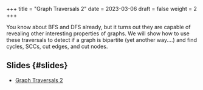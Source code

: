 +++
title = "Graph Traversals 2"
date = 2023-03-06
draft = false
weight = 2
+++

You know about BFS and DFS already, but it turns out they are capable of revealing other interesting properties of
graphs.  We will show how to use these traversals to detect if a graph is bipartite (yet another way....) and find
cycles, SCCs, cut edges, and cut nodes.


## Slides {#slides}

-   [Graph Traversals 2](/slides/graph-traversals-2.pdf)
